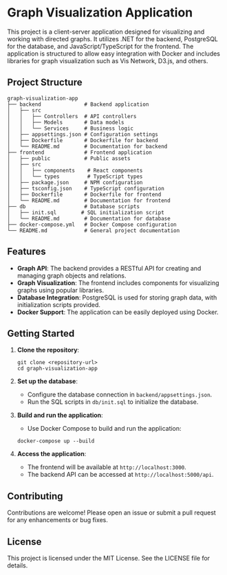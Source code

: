 # Graph Visualization Application

This project is a client-server application designed for visualizing and working with directed graphs. It utilizes .NET for the backend, PostgreSQL for the database, and JavaScript/TypeScript for the frontend. The application is structured to allow easy integration with Docker and includes libraries for graph visualization such as Vis Network, D3.js, and others.

## Project Structure

```
graph-visualization-app
├── backend              # Backend application
│   ├── src
│   │   ├── Controllers  # API controllers
│   │   ├── Models       # Data models
│   │   └── Services     # Business logic
│   ├── appsettings.json # Configuration settings
│   ├── Dockerfile       # Dockerfile for backend
│   └── README.md        # Documentation for backend
├── frontend             # Frontend application
│   ├── public           # Public assets
│   ├── src
│   │   ├── components    # React components
│   │   └── types         # TypeScript types
│   ├── package.json     # NPM configuration
│   ├── tsconfig.json    # TypeScript configuration
│   ├── Dockerfile       # Dockerfile for frontend
│   └── README.md        # Documentation for frontend
├── db                   # Database scripts
│   ├── init.sql        # SQL initialization script
│   └── README.md        # Documentation for database
├── docker-compose.yml   # Docker Compose configuration
└── README.md            # General project documentation
```

## Features

- **Graph API**: The backend provides a RESTful API for creating and managing graph objects and relations.
- **Graph Visualization**: The frontend includes components for visualizing graphs using popular libraries.
- **Database Integration**: PostgreSQL is used for storing graph data, with initialization scripts provided.
- **Docker Support**: The application can be easily deployed using Docker.

## Getting Started

1. **Clone the repository**:
   ```
   git clone <repository-url>
   cd graph-visualization-app
   ```

2. **Set up the database**:
   - Configure the database connection in `backend/appsettings.json`.
   - Run the SQL scripts in `db/init.sql` to initialize the database.

3. **Build and run the application**:
   - Use Docker Compose to build and run the application:
   ```
   docker-compose up --build
   ```

4. **Access the application**:
   - The frontend will be available at `http://localhost:3000`.
   - The backend API can be accessed at `http://localhost:5000/api`.

## Contributing

Contributions are welcome! Please open an issue or submit a pull request for any enhancements or bug fixes.

## License

This project is licensed under the MIT License. See the LICENSE file for details.